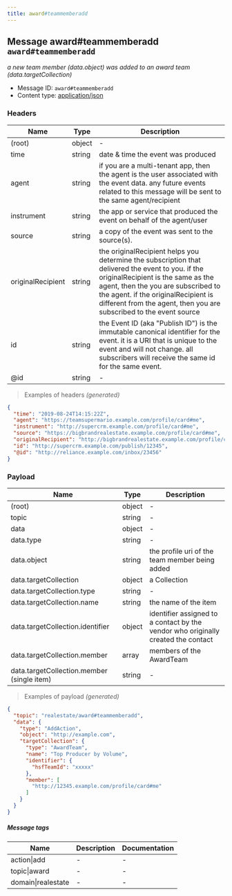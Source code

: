 ```yaml
---
title: award#teammemberadd
---
```

## Message award#teammemberadd `award#teammemberadd`

*a new team member (data.object) was added to an award team (data.targetCollection)*

* Message ID: `award#teammemberadd`
* Content type: [application/json](https://www.iana.org/assignments/media-types/application/json)

### Headers

| Name | Type | Description |
|---|---|---|
| (root) | object | - |
| time | string | date & time the event was produced |
| agent | string | if you are a multi-tenant app, then the agent is the user associated with the event data. any future events related to this message will be sent to the same agent/recipient |
| instrument | string | the app or service that produced the event on behalf of the agent/user |
| source | string | a copy of the event was sent to the source(s). |
| originalRecipient | string | the originalRecipient helps you determine the subscription that delivered the event to you. if the originalRecipient is the same as the agent, then the you are subscribed to the agent. if the originalRecipient is different from the agent, then you are subscribed to the event source |
| id | string | the Event ID (aka "Publish ID") is the immutable canonical identifier for the event. it is a URI that is unique to the event and will not change. all subscribers will receive the same id for the same event. |
| @id | string | - |

> Examples of headers _(generated)_

```json
{
  "time": "2019-08-24T14:15:22Z",
  "agent": "https://teamsupermario.example.com/profile/card#me",
  "instrument": "http://supercrm.example.com/profile/card#me",
  "source": "https://bigbrandrealestate.example.com/profile/card#me",
  "originalRecipient": "http://bigbrandrealestate.example.com/profile/card#me",
  "id": "http://supercrm.example.com/publish/12345",
  "@id": "http://reliance.example.com/inbox/23456"
}
```


### Payload

| Name | Type | Description |
|---|---|---|
| (root) | object | - |
| topic | string | - |
| data | object | - |
| data.type | string | - |
| data.object | string | the profile uri of the team member being added |
| data.targetCollection | object | a Collection |
| data.targetCollection.type | string | - |
| data.targetCollection.name | string | the name of the item |
| data.targetCollection.identifier | object | identifier assigned to a contact by the vendor who originally created the contact |
| data.targetCollection.member | array<string> | members of the AwardTeam |
| data.targetCollection.member (single item) | string | - |

> Examples of payload _(generated)_

```json
{
  "topic": "realestate/award#teammemberadd",
  "data": {
    "type": "AddAction",
    "object": "http://example.com",
    "targetCollection": {
      "type": "AwardTeam",
      "name": "Top Producer by Volume",
      "identifier": {
        "hsfTeamId": "xxxxx"
      },
      "member": [
        "http://12345.example.com/profile/card#me"
      ]
    }
  }
}
```


##### Message tags

| Name | Description | Documentation |
|---|---|---|
| action\|add | - | - |
| topic\|award | - | - |
| domain\|realestate | - | - |

